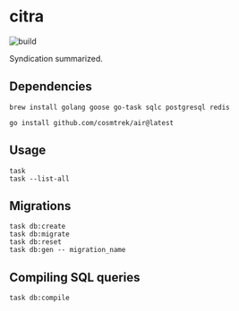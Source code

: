 # citra

![build](https://github.com/versolabs/citra/actions/workflows/build.yml/badge.svg)

Syndication summarized.

## Dependencies

```
brew install golang goose go-task sqlc postgresql redis

go install github.com/cosmtrek/air@latest
```

## Usage

```
task
task --list-all
```

## Migrations

```
task db:create
task db:migrate
task db:reset
task db:gen -- migration_name
```

## Compiling SQL queries

```
task db:compile
```
